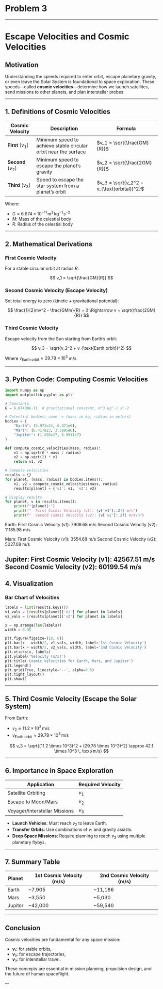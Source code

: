 # Problem 3

---

# **Escape Velocities and Cosmic Velocities**

## **Motivation**

Understanding the speeds required to enter orbit, escape planetary gravity, or even leave the Solar System is foundational to space exploration. These speeds—called **cosmic velocities**—determine how we launch satellites, send missions to other planets, and plan interstellar probes.

---

## **1. Definitions of Cosmic Velocities**

| Cosmic Velocity    | Description                                                     | Formula                                     |
| ------------------ | --------------------------------------------------------------- | ------------------------------------------- |
| **First** ($v_1$)  | Minimum speed to achieve stable circular orbit near the surface | $v_1 = \sqrt{\frac{GM}{R}}$                 |
| **Second** ($v_2$) | Minimum speed to escape the planet’s gravity                    | $v_2 = \sqrt{\frac{2GM}{R}}$                |
| **Third** ($v_3$)  | Speed to escape the star system from a planet’s orbit           | $v_3 = \sqrt{v_2^2 + v_{\text{orbital}}^2}$ |

Where:

* $G = 6.674 \times 10^{-11} \, \text{m}^3\,\text{kg}^{-1}\,\text{s}^{-2}$
* $M$: Mass of the celestial body
* $R$: Radius of the celestial body

---

## **2. Mathematical Derivations**

### **First Cosmic Velocity**

For a stable circular orbit at radius $R$:

$$
v_1 = \sqrt{\frac{GM}{R}}
$$

### **Second Cosmic Velocity (Escape Velocity)**

Set total energy to zero (kinetic + gravitational potential):

$$
\frac{1}{2}mv^2 - \frac{GMm}{R} = 0 \Rightarrow v = \sqrt{\frac{2GM}{R}}
$$

### **Third Cosmic Velocity**

Escape velocity from the Sun starting from Earth’s orbit:

$$
v_3 = \sqrt{v_2^2 + v_{\text{Earth orbit}}^2}
$$

Where $v_{\text{Earth orbit}} \approx 29.78 \times 10^3$ m/s.

---

## **3. Python Code: Computing Cosmic Velocities**

```python
import numpy as np
import matplotlib.pyplot as plt

# Constants
G = 6.67430e-11  # gravitational constant, m^3 kg^-1 s^-2

# Celestial bodies: name -> (mass in kg, radius in meters)
bodies = {
    "Earth": (5.972e24, 6.371e6),
    "Mars": (6.417e23, 3.3895e6),
    "Jupiter": (1.898e27, 6.9911e7)
}

def compute_cosmic_velocities(mass, radius):
    v1 = np.sqrt(G * mass / radius)
    v2 = np.sqrt(2) * v1
    return v1, v2

# Compute velocities
results = {}
for planet, (mass, radius) in bodies.items():
    v1, v2 = compute_cosmic_velocities(mass, radius)
    results[planet] = {'v1': v1, 'v2': v2}

# Display results
for planet, v in results.items():
    print(f"{planet}:")
    print(f"  First Cosmic Velocity (v1): {v['v1']:.2f} m/s")
    print(f"  Second Cosmic Velocity (v2): {v['v2']:.2f} m/s\n")
```

Earth:
  First Cosmic Velocity (v1): 7909.68 m/s
  Second Cosmic Velocity (v2): 11185.98 m/s

Mars:
  First Cosmic Velocity (v1): 3554.68 m/s
  Second Cosmic Velocity (v2): 5027.08 m/s

Jupiter:
  First Cosmic Velocity (v1): 42567.51 m/s
  Second Cosmic Velocity (v2): 60199.54 m/s
---

## **4. Visualization**

### **Bar Chart of Velocities**

```python
labels = list(results.keys())
v1_vals = [results[planet]['v1'] for planet in labels]
v2_vals = [results[planet]['v2'] for planet in labels]

x = np.arange(len(labels))
width = 0.35

plt.figure(figsize=(10, 6))
plt.bar(x - width/2, v1_vals, width, label='1st Cosmic Velocity')
plt.bar(x + width/2, v2_vals, width, label='2nd Cosmic Velocity')
plt.xticks(x, labels)
plt.ylabel('Velocity (m/s)')
plt.title('Cosmic Velocities for Earth, Mars, and Jupiter')
plt.legend()
plt.grid(True, linestyle='--', alpha=0.5)
plt.tight_layout()
plt.show()
```

---

## **5. Third Cosmic Velocity (Escape the Solar System)**

From Earth:

* $v_2 \approx 11.2 \times 10^3 \, \text{m/s}$
* $v_{\text{Earth orbit}} \approx 29.78 \times 10^3 \, \text{m/s}$

$$
v_3 = \sqrt{(11.2 \times 10^3)^2 + (29.78 \times 10^3)^2} \approx 42.1 \times 10^3 \, \text{m/s}
$$

---

## **6. Importance in Space Exploration**

| Application                   | Required Velocity |
| ----------------------------- | ----------------- |
| Satellite Orbiting            | $v_1$             |
| Escape to Moon/Mars           | $v_2$             |
| Voyager/Interstellar Missions | $v_3$             |

* **Launch Vehicles**: Must reach $v_2$ to leave Earth.
* **Transfer Orbits**: Use combinations of $v_1$ and gravity assists.
* **Deep Space Missions**: Require planning to reach $v_3$ using multiple planetary flybys.

---

## **7. Summary Table**

| Planet  | 1st Cosmic Velocity (m/s) | 2nd Cosmic Velocity (m/s) |
| ------- | ------------------------- | ------------------------- |
| Earth   | \~7,905                   | \~11,186                  |
| Mars    | \~3,550                   | \~5,030                   |
| Jupiter | \~42,000                  | \~59,540                  |

---

## **Conclusion**

Cosmic velocities are fundamental for any space mission:

* **v₁**: for stable orbits,
* **v₂**: for escape trajectories,
* **v₃**: for interstellar travel.

These concepts are essential in mission planning, propulsion design, and the future of human spaceflight.

--
